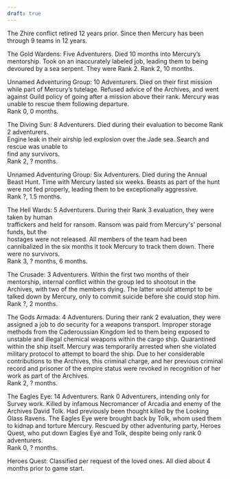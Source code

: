 ```yaml
---
draft: true
---
```

The Zhire conflict retired 12 years prior. Since then Mercury has been through 9 teams in 12 years. 

The Gold Wardens: Five Adventurers. Died 10 months into Mercury’s mentorship. Took on an 
inaccurately labeled job, leading them to being devoured by a sea serpent. They were Rank 2.
Rank 2, 10 months.

Unnamed Adventuring Group: 10 Adventurers. Died on their first mission while part of Mercury’s tutelage. Refused advice of the Archives, and went against Guild policy of going after a mission above their rank. Mercury was unable to rescue them following departure.  
Rank 0, 0 months.

The Diving Sun: 8 Adventurers. Died during their evaluation to become Rank 2 adventurers.  
Engine leak in their airship led explosion over the Jade sea. Search and rescue was unable to  
find any survivors.  
Rank 2, ? months.

Unnamed Adventuring Group: Six Adventurers. Died during the Annual Beast Hunt. Time with Mercury lasted six weeks. Beasts as part of the hunt were not fed properly, leading them to be exceptionally aggressive.  
Rank ?, 1.5 months.

The Hell Wards: 5 Adventurers. During their Rank 3 evaluation, they were taken by human  
traffickers and held for ransom. Ransom was paid from Mercury's’ personal funds, but the  
hostages were not released. All members of the team had been cannibalized in the six months it took Mercury to track them down. There were no survivors.  
Rank 3, ? months, 6 months.

The Crusade: 3 Adventurers. Within the first two months of their mentorship, internal conflict 
within the group led to shootout in the Archives, with two of the members dying. The latter would attempt to be talked down by Mercury, only to commit suicide before she could stop him. 
Rank ?, 2 months.

The Gods Armada: 4 Adventurers. During their rank 2 evaluation, they were assigned a job to 
do security for a weapons transport. Improper storage methods from the Caderoussian Kingdom led to them being exposed to unstable and illegal chemical weapons within the cargo ship. Quarantined within the ship itself. Mercury was temporarily arrested when she violated military protocol to attempt to board the ship. Due to her considerable contributions to the Archives, this criminal charge, and her previous criminal record and prisoner of the empire status were revoked in recognition of her work as part of the Archives.  
Rank 2, ? months.

The Eagles Eye: 14 Adventurers. Rank 0 Adventurers, intending only for Survey work. Killed by infamous Necromancer of Arcadia and enemy of the Archives David Tolk. Had previously been thought killed by the Looking Glass Ravens. The Eagles Eye were brought back by Tolk, whom used them to kidnap and torture Mercury. Rescued by other adventuring party, Heroes Quest, who put down Eagles Eye and Tolk, despite being only rank 0 adventurers.  
Rank 0, ? months.

Heroes Quest: Classified per request of the loved ones. All died about 4 months prior to game start. 
